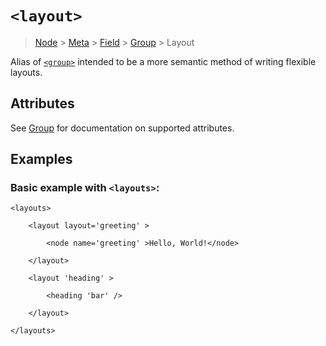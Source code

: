 # `<layout>`

> [Node](./node.md) > [Meta](./meta.md) > [Field](./field.md) > [Group](./group.md) > Layout

Alias of [`<group>`](./group.md) intended to be a more semantic method of writing flexible layouts.

## Attributes

See [Group](./group.md) for documentation on supported attributes.

## Examples

### Basic example with `<layouts>`:

```
<layouts>

    <layout layout='greeting' >

        <node name='greeting' >Hello, World!</node>

    </layout>

    <layout 'heading' >

        <heading 'bar' />

    </layout>

</layouts>
```